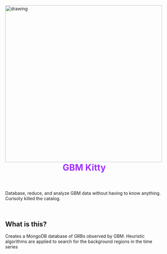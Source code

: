 <div  >
<img src="https://raw.githubusercontent.com/grburgess/gbm_kitty/master/logo.png" alt="drawing" width="500" align="left"/>
<header >
  <h1>
   <p style="color:#A233FF;"> GBM Kitty </p>
  </h1>
</header>

Database, reduce, and analyze GBM data without having to know anything. Curisoty killed the catalog. 

<br/>
</div>



## What is this?

Creates a MongoDB database of GRBs observed by GBM. Heuristic algorithms are applied to search for the background regions in the time series 
